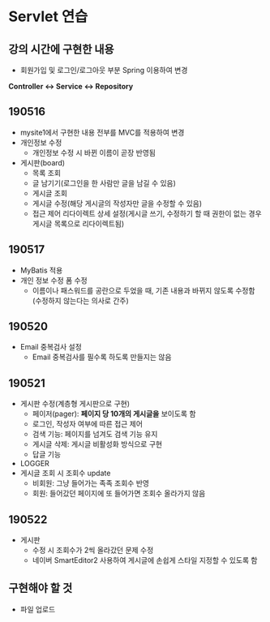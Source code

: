 # Servlet 연습

## 강의 시간에 구현한 내용
- 회원가입 및 로그인/로그아웃 부분 Spring 이용하여 변경

**Controller <-> Service <-> Repository**

## 190516
- mysite1에서 구현한 내용 전부를 MVC를 적용하여 변경
- 개인정보 수정
   - 개인정보 수정 시 바뀐 이름이 곧장 반영됨
- 게시판(board)
   - 목록 조회
   - 글 남기기(로그인을 한 사람만 글을 남길 수 있음)
   - 게시글 조회
   - 게시글 수정(해당 게시글의 작성자만 글을 수정할 수 있음)
   - 접근 제어 리다이렉트 상세 설정(게시글 쓰기, 수정하기 할 때 권한이 없는 경우 게시글 목록으로 리다이렉트됨)

## 190517
- MyBatis 적용
- 개인 정보 수정 폼 수정
   - 이름이나 패스워드를 공란으로 두었을 때, 기존 내용과 바뀌지 않도록 수정함(수정하지 않는다는 의사로 간주)

## 190520
- Email 중복검사 설정
   - Email 중복검사를 필수록 하도록 만들지는 않음

## 190521
- 게시판 수정(계층형 게시판으로 구현)
   - 페이저(pager): **페이지 당 10개의 게시글을** 보이도록 함
   - 로그인, 작성자 여부에 따른 접근 제어
   - 검색 기능: 페이지를 넘겨도 검색 기능 유지
   - 게시글 삭제: 게시글 비활성화 방식으로 구현
   - 답글 기능
- LOGGER
- 게시글 조회 시 조회수 update
   - 비회원: 그냥 들어가는 족족 조회수 반영
   - 회원: 들어갔던 페이지에 또 들어가면 조회수 올라가지 않음
   
## 190522
- 게시판
   - 수정 시 조회수가 2씩 올라갔던 문제 수정
   - 네이버 SmartEditor2 사용하여 게시글에 손쉽게 스타일 지정할 수 있도록 함
   

## 구현해야 할 것
- 파일 업로드
